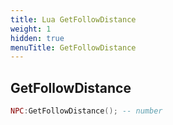 ```yaml
---
title: Lua GetFollowDistance
weight: 1
hidden: true
menuTitle: GetFollowDistance
---
```

## GetFollowDistance
```lua
NPC:GetFollowDistance(); -- number
```
